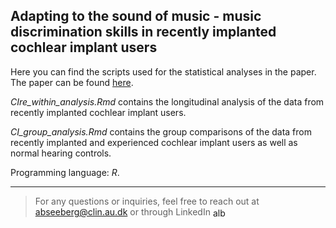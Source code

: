 ## Adapting to the sound of music - music discrimination skills in recently implanted cochlear implant users

Here you can find the scripts used for the statistical analyses in the paper. The paper can be found [here](https://www.google.com).

*CIre_within_analysis.Rmd* contains the longitudinal analysis of the data from recently implanted cochlear implant users.

*CI_group_analysis.Rmd* contains the group comparisons of the data from recently implanted and experienced cochlear implant users as well as normal hearing controls.

Programming language: *R*. 

____

> For any questions or inquiries, feel free to reach out at abseeberg@clin.au.dk or through LinkedIn <a href="https://dk.linkedin.com/in/alberte-seeberg-044404191" target="blank"><img align="center" src="https://raw.githubusercontent.com/rahuldkjain/github-profile-readme-generator/master/src/images/icons/Social/linked-in-alt.svg" alt="alberte seeberg" height="15" width="20" /></a>
</p>
